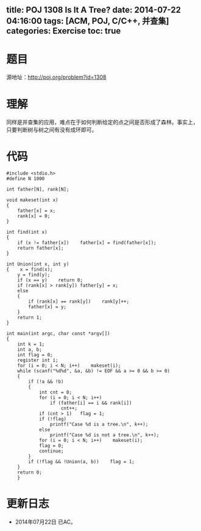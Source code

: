 title: POJ 1308 Is It A Tree?
date: 2014-07-22 04:16:00
tags: [ACM, POJ, C/C++, 并查集]
categories: Exercise
toc: true
---
# 题目
源地址：http://poj.org/problem?id=1308

# 理解
同样是并查集的应用，难点在于如何判断给定的点之间是否形成了森林。事实上，只要判断树与树之间有没有成环即可。

<!-- more -->

# 代码
```
#include <stdio.h>
#define N 1000

int father[N], rank[N];

void makeset(int x)
{
    father[x] = x;
    rank[x] = 0;
}

int find(int x)
{
    if (x != father[x])    father[x] = find(father[x]);
    return father[x];
}

int Union(int x, int y)
{    x = find(x);
    y = find(y);
    if (x == y)    return 0;
    if (rank[x] > rank[y]) father[y] = x;
    else
    {
        if (rank[x] == rank[y])    rank[y]++;
        father[x] = y;
    }
    return 1;
}

int main(int argc, char const *argv[])
{
    int k = 1;
    int a, b;
    int flag = 0;
    register int i;
    for (i = 0; i < N; i++)    makeset(i);
    while (scanf("%d%d", &a, &b) != EOF && a >= 0 && b >= 0)
    {
        if (!a && !b)
        {
            int cnt = 0;
            for (i = 0; i < N; i++)
                if (father[i] == i && rank[i])
                    cnt++;
            if (cnt > 1)   flag = 1;
            if (!flag)
                printf("Case %d is a tree.\n", k++);
            else
                printf("Case %d is not a tree.\n", k++);
            for (i = 0; i < N; i++)    makeset(i);
            flag = 0;
            continue;
        }
        if (!flag && !Union(a, b))    flag = 1;
    }
    return 0;
    }
```

# 更新日志
- 2014年07月22日 已AC。